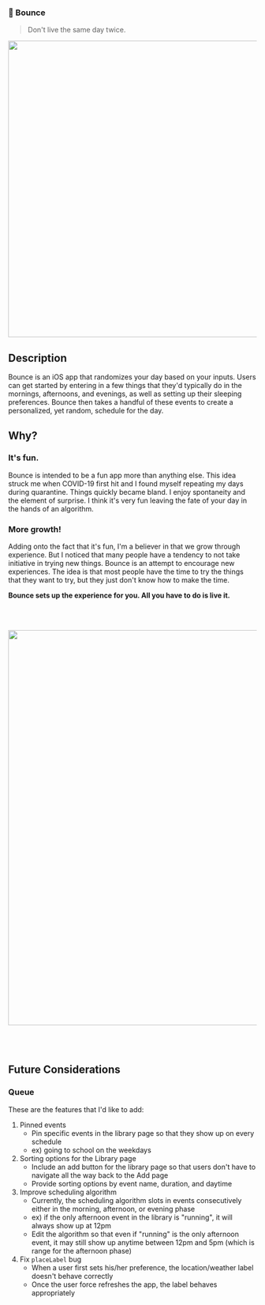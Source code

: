 ### 🦄 Bounce
> Don't live the same day twice.

<p align="center">
  <img width="600" src="https://user-images.githubusercontent.com/88988886/206556258-a280dea0-8b40-4220-af6c-0e6de66c23f6.png">
</p>

## Description

Bounce is an iOS app that randomizes your day based on your inputs. Users can get started by entering in a few things that they'd typically do in the mornings, afternoons, and evenings, as well as setting up their sleeping preferences. Bounce then takes a handful of these events to create a personalized, yet random, schedule for the day. 

## Why?

### It's fun.
Bounce is intended to be a fun app more than anything else. This idea struck me when COVID-19 first hit and I found myself repeating my days during quarantine. Things quickly became bland. I enjoy spontaneity and the element of surprise. I think it's very fun leaving the fate of your day in the hands of an algorithm.

### More growth!
Adding onto the fact that it's fun, I'm a believer in that we grow through experience. But I noticed that many people have a tendency to not take initiative in trying new things. Bounce is an attempt to encourage new experiences. The idea is that most people have the time to try the things that they want to try, but they just don't know how to make the time.

**Bounce sets up the experience for you. All you have to do is live it.**

<br><br>
<p align="center">
  <img width="800" src="https://user-images.githubusercontent.com/88988886/206617311-bfdf14e1-4037-4383-a9ce-ff70d5fd2729.png">
</p>
<br><br>

## Future Considerations

### Queue

These are the features that I'd like to add:

1. Pinned events
   - Pin specific events in the library page so that they show up on every schedule
   - ex) going to school on the weekdays
2. Sorting options for the Library page
   - Include an add button for the library page so that users don't have to navigate all the way back to the Add page
   - Provide sorting options by event name, duration, and daytime
3. Improve scheduling algorithm
   - Currently, the scheduling algorithm slots in events consecutively either in the morning, afternoon, or evening phase
   - ex) if the only afternoon event in the library is "running", it will always show up at 12pm
   - Edit the algorithm so that even if "running" is the only afternoon event, it may still show up anytime between 12pm and 5pm (which is range for the afternoon phase)
4. Fix `placeLabel` bug
   - When a user first sets his/her preference, the location/weather label doesn't behave correctly
   - Once the user force refreshes the app, the label behaves appropriately
